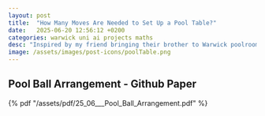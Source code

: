 ```yaml
---
layout: post
title:  "How Many Moves Are Needed to Set Up a Pool Table?"
date:   2025-06-20 12:56:12 +0200
categories: warwick uni ai projects maths
desc: "Inspired by my friend bringing their brother to Warwick poolroom. He asked the question: what's the expected value from a random arrangement to get to the starting position for pool?"
image: /assets/images/post-icons/poolTable.png
---
```


## Pool Ball Arrangement - Github Paper

{% pdf "/assets/pdf/25_06___Pool_Ball_Arrangement.pdf" %}








